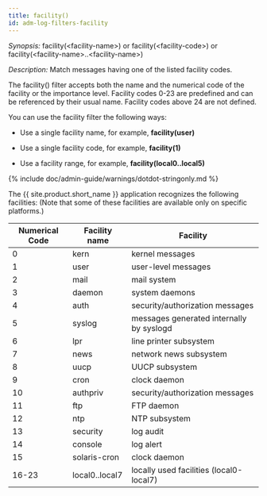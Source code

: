 ```yaml
---
title: facility()
id: adm-log-filters-facility
---
```


*Synopsis:* facility(\<facility-name\>) or facility(\<facility-code\>) or facility(\<facility-name\>..\<facility-name\>)

*Description:* Match messages having one of the listed facility codes.

The facility() filter accepts both the name and the numerical code of
the facility or the importance level. Facility codes 0-23 are predefined
and can be referenced by their usual name. Facility codes above 24 are
not defined.

You can use the facility filter the following ways:

- Use a single facility name, for example, **facility(user)**

- Use a single facility code, for example, **facility(1)**

- Use a facility range, for example,
    **facility(local0..local5)**

{% include doc/admin-guide/warnings/dotdot-stringonly.md %}

The {{ site.product.short_name }} application recognizes the following facilities: (Note
that some of these facilities are available only on specific platforms.)

| Numerical Code  |Facility name   |Facility|
| ----------------|----------------|------------|
| 0               |kern            |kernel messages|
| 1               |user            |user-level messages|
| 2               |mail            |mail system|
| 3               |daemon          |system daemons|
| 4               |auth            |security/authorization messages|
| 5               |syslog          |messages generated internally by syslogd|
| 6               |lpr             |line printer subsystem|
| 7               |news            |network news subsystem|
| 8               |uucp            |UUCP subsystem|
| 9               |cron            |clock daemon|
| 10              |authpriv        |security/authorization messages|
| 11              |ftp             |FTP daemon|
| 12              |ntp             |NTP subsystem|
| 13              |security        |log audit|
| 14              |console         |log alert|
| 15              |solaris-cron    |clock daemon|
| 16-23           |local0..local7  |locally used facilities (local0-local7)|

